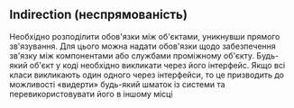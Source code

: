 ## Indirection (неспрямованість)

Необхідно розподілити обов'язки між об'єктами, уникнувши прямого зв'язування. Для цього можна надати обов'язки щодо забезпечення зв'язку між компонентами або службами проміжному об'єкту. Будь-який об'єкт у коді необхідно викликати через його інтерфейс. Якщо всі класи викликають один одного через інтерфейси, то це призводить до можливості «видерти» будь-який шматок із системи та перевикористовувати його в іншому місці

